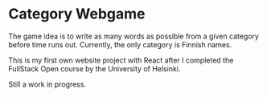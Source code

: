 # Category Webgame

The game idea is to write as many words as possible from a given category before time runs out. 
Currently, the only category is Finnish names.

This is my first own website project with React after I completed the FullStack Open course by the University of Helsinki.

Still a work in progress.
